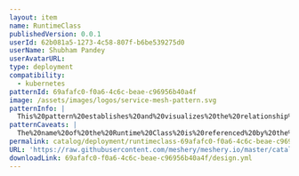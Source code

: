 ```yaml
---
layout: item
name: RuntimeClass
publishedVersion: 0.0.1
userId: 62b081a5-1273-4c58-807f-b6be539275d0
userName: Shubham Pandey
userAvatarURL:
type: deployment
compatibility:
  - kubernetes
patternId: 69afafc0-f0a6-4c6c-beae-c96956b40a4f
image: /assets/images/logos/service-mesh-pattern.svg
patternInfo: |
  This%20pattern%20establishes%20and%20visualizes%20the%20relationship%20between%20Runtime%20Class(a%20Kubernetes%20component)%20and%20other%20Kubernetes%20components
patternCaveats: |
  The%20name%20of%20the%20Runtime%20Class%20is%20referenced%20by%20the%20other%20Kubernetes%20Components
permalink: catalog/deployment/runtimeclass-69afafc0-f0a6-4c6c-beae-c96956b40a4f.html
URL: 'https://raw.githubusercontent.com/meshery/meshery.io/master/catalog/69afafc0-f0a6-4c6c-beae-c96956b40a4f/0.0.1/design.yml'
downloadLink: 69afafc0-f0a6-4c6c-beae-c96956b40a4f/design.yml
---
```

